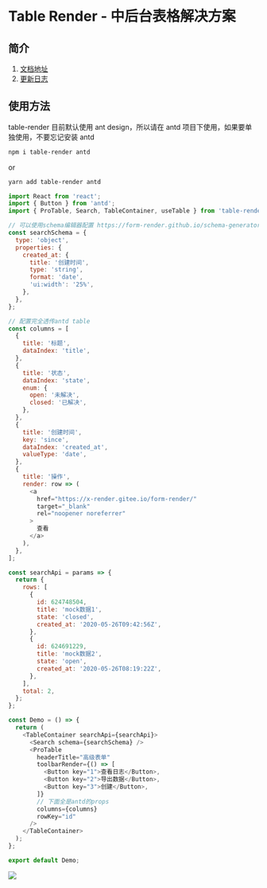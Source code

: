 # Table Render - 中后台表格解决方案

## 简介

1. [文档地址](https://form-render.github.io/table-render/)
2. [更新日志](https://github.com/form-render/table-render/blob/master/CHANGELOG.md)

## 使用方法

table-render 目前默认使用 ant design，所以请在 antd 项目下使用，如果要单独使用，不要忘记安装 antd

```sh
npm i table-render antd
```

or

```sh
yarn add table-render antd
```

```js
import React from 'react';
import { Button } from 'antd';
import { ProTable, Search, TableContainer, useTable } from 'table-render';

// 可以使用schema编辑器配置 https://form-render.github.io/schema-generator/
const searchSchema = {
  type: 'object',
  properties: {
    created_at: {
      title: '创建时间',
      type: 'string',
      format: 'date',
      'ui:width': '25%',
    },
  },
};

// 配置完全透传antd table
const columns = [
  {
    title: '标题',
    dataIndex: 'title',
  },
  {
    title: '状态',
    dataIndex: 'state',
    enum: {
      open: '未解决',
      closed: '已解决',
    },
  },
  {
    title: '创建时间',
    key: 'since',
    dataIndex: 'created_at',
    valueType: 'date',
  },
  {
    title: '操作',
    render: row => (
      <a
        href="https://x-render.gitee.io/form-render/"
        target="_blank"
        rel="noopener noreferrer"
      >
        查看
      </a>
    ),
  },
];

const searchApi = params => {
  return {
    rows: [
      {
        id: 624748504,
        title: 'mock数据1',
        state: 'closed',
        created_at: '2020-05-26T09:42:56Z',
      },
      {
        id: 624691229,
        title: 'mock数据2',
        state: 'open',
        created_at: '2020-05-26T08:19:22Z',
      },
    ],
    total: 2,
  };
};

const Demo = () => {
  return (
    <TableContainer searchApi={searchApi}>
      <Search schema={searchSchema} />
      <ProTable
        headerTitle="高级表单"
        toolbarRender={() => [
          <Button key="1">查看日志</Button>,
          <Button key="2">导出数据</Button>,
          <Button key="3">创建</Button>,
        ]}
        // 下面全是antd的props
        columns={columns}
        rowKey="id"
      />
    </TableContainer>
  );
};

export default Demo;
```

![](https://img.alicdn.com/tfs/TB1Ma6itBBh1e4jSZFhXXcC9VXa-2172-516.png)
